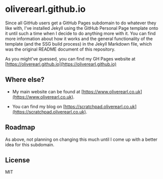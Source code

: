# oliverearl.github.io

Since all GitHub users get a GitHub Pages subdomain to do whatever they like with, I've installed Jekyll using the GitHub Personal Page template onto it until such a time when I decide to do anything more with it. You can find more information about how it works and the general functionality of the template (and the SSG build process) in the Jekyll Markdown file, which was the original README document of this repository.

As you might've guessed, you can find my GH Pages website at [https://oliverearl.github.io](https://oliverearl.github.io)

## Where else?

- My main website can be found at [https://www.oliverearl.co.uk](https://www.oliverearl.co.uk).

- You can find my blog on [https://scratchpad.oliverearl.co.uk](https://scratchpad.oliverearl.co.uk).

## Roadmap

As above, not planning on changing this much until I come up with a better idea for this subdomain.

## License

MIT
